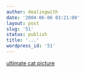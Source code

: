 ```yaml
---
author: dealingwith
date: '2004-06-06 03:21:00'
layout: post
slug: '51'
status: publish
title: '...'
wordpress_id: '51'
---
```


[ultimate cat picture][1]

   [1]: http://www.ilyaimy.com/rob/index.html


